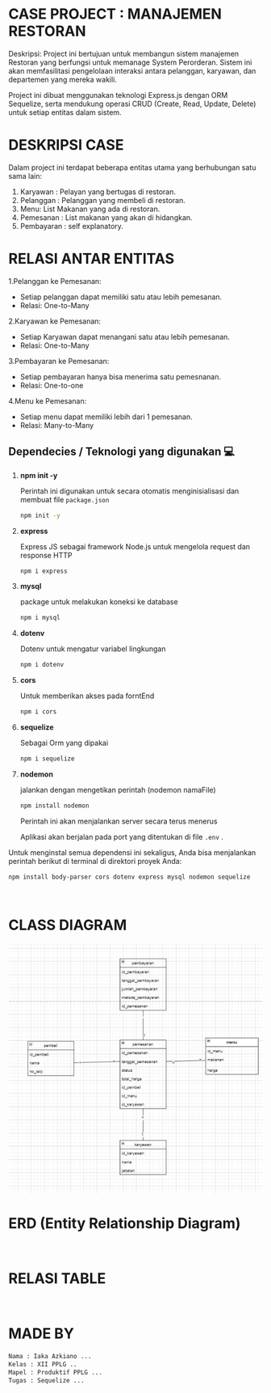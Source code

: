 
# CASE PROJECT : MANAJEMEN RESTORAN

Deskripsi: Project ini bertujuan untuk membangun sistem manajemen Restoran yang berfungsi untuk memanage 
System Perorderan. Sistem ini akan memfasilitasi pengelolaan interaksi antara pelanggan, karyawan, dan departemen yang mereka wakili.

Project ini dibuat menggunakan teknologi Express.js dengan ORM Sequelize, serta mendukung operasi CRUD (Create, Read, Update, Delete) untuk setiap entitas dalam sistem.

# DESKRIPSI CASE 

Dalam project ini terdapat beberapa entitas utama yang berhubungan satu sama lain:

1. Karyawan : Pelayan yang bertugas di restoran.
2. Pelanggan : Pelanggan yang membeli di restoran.
3. Menu: List Makanan yang ada di restoran.
4. Pemesanan : List makanan yang akan di hidangkan.
5. Pembayaran : self explanatory.

# RELASI ANTAR ENTITAS 

1.Pelanggan ke Pemesanan:
- Setiap pelanggan dapat memiliki satu atau lebih pemesanan.
- Relasi: One-to-Many

2.Karyawan ke Pemesanan:
- Setiap Karyawan dapat menangani satu atau lebih pemesanan.
- Relasi: One-to-Many

3.Pembayaran ke Pemesanan:
- Setiap pembayaran hanya bisa menerima satu pemesnanan.
- Relasi: One-to-one

4.Menu ke Pemesanan:
- Setiap menu dapat memiliki lebih dari 1 pemesanan.
- Relasi: Many-to-Many



## Dependecies / Teknologi yang digunakan 💻

1. **npm init -y**

    Perintah ini digunakan untuk secara otomatis menginisialisasi dan membuat file `package.json`

    ```bash
    npm init -y
    ```

2. **express**

    Express JS sebagai framework Node.js untuk mengelola request dan response HTTP

    ```bash
   npm i express
    ```

3. **mysql**

    package untuk melakukan koneksi ke database

    ```bash
    npm i mysql
    ```

4. **dotenv**

    Dotenv untuk mengatur variabel lingkungan
    ```bash
    npm i dotenv
    ```

5. **cors**

    Untuk memberikan akses pada forntEnd

    ```bash
    npm i cors
    ```
6. **sequelize**

    Sebagai Orm yang dipakai

    ```bash
    npm i sequelize
    ```


7. **nodemon**

    jalankan dengan mengetikan perintah (nodemon namaFile)

    ```bash
    npm install nodemon
    ```

    Perintah ini akan menjalankan server secara terus menerus

    Aplikasi akan berjalan pada port yang ditentukan di file `.env` .

Untuk menginstal semua dependensi ini sekaligus, Anda bisa menjalankan perintah berikut di terminal di direktori proyek Anda:

```bash
npm install body-parser cors dotenv express mysql nodemon sequelize
```

<br>
    

# CLASS DIAGRAM 
<img src="./img/Class_Diagram.png">
 
# ERD (Entity Relationship Diagram) 
<img src="">

<br>

# RELASI TABLE
<img src="">

<br>

# MADE BY 
```
Nama : Iaka Azkiano ...
Kelas : XII PPLG .. 
Mapel : Produktif PPLG ...
Tugas : Sequelize ...
```


